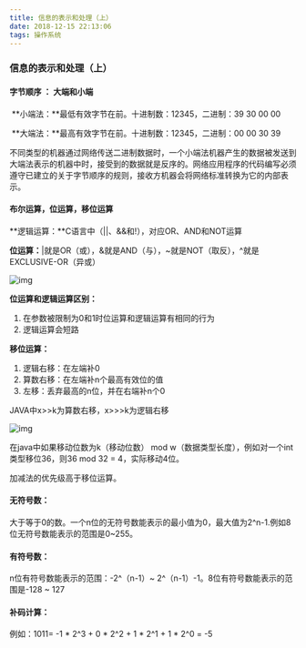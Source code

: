 ```yaml
---
title: 信息的表示和处理（上）
date: 2018-12-15 22:13:06
tags: 操作系统
---
```


### 信息的表示和处理（上）

#### 字节顺序 ： 大端和小端

​	**小端法：**最低有效字节在前。十进制数：12345，二进制：39 30 00 00

​	**大端法：**最高有效字节在前。十进制数：12345，二进制：00 00 30 39

​	不同类型的机器通过网络传送二进制数据时，一个小端法机器产生的数据被发送到大端法表示的机器中时，接受到的数据就是反序的。网络应用程序的代码编写必须遵守已建立的关于字节顺序的规则，接收方机器会将网络标准转换为它的内部表示。



#### 布尔运算，位运算，移位运算

**逻辑运算：**C语言中（||、&&和!），对应OR、AND和NOT运算

**位运算：**|就是OR（或），&就是AND（与），~就是NOT（取反），^就是EXCLUSIVE-OR（异或）

![img](位运算.png)

**位运算和逻辑运算区别：**

1. 在参数被限制为0和1时位运算和逻辑运算有相同的行为
2. 逻辑运算会短路

**移位运算：**

1. 逻辑右移：在左端补0
2. 算数右移：在左端补n个最高有效位的值
3. 左移：丢弃最高的n位，并在右端补n个0

JAVA中x>>k为算数右移，x>>>k为逻辑右移

![img](移位运算.png)

在java中如果移动位数为k（移动位数） mod w（数据类型长度），例如对一个int类型移位36，则36 mod 32 = 4，实际移动4位。

加减法的优先级高于移位运算。

#### 无符号数：

大于等于0的数。一个n位的无符号数能表示的最小值为0，最大值为2^n-1.例如8位无符号数能表示的范围是0~255。

#### 有符号数：

n位有符号数能表示的范围：-2^（n-1）~ 2^（n-1）-1。8位有符号数能表示的范围是-128 ~ 127

#### 补码计算：

例如：1011= -1 \* 2^3 + 0 \* 2^2 + 1 \* 2^1  + 1 \* 2^0 = -5 



